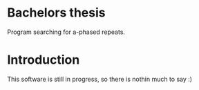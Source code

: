 # Bachelors thesis

Program searching for a-phased repeats. 

# Introduction

This software is still in progress, so there is nothin much to say :)
